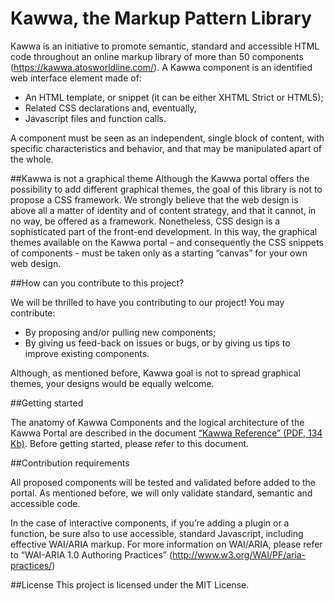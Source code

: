 Kawwa, the Markup Pattern Library
=====
Kawwa is an initiative to promote semantic, standard and accessible HTML code throughout an online markup library of more than 50 components (https://kawwa.atosworldline.com/).
A Kawwa component is an identified web interface element made of:
-  An HTML template, or snippet (it can be either XHTML Strict or HTML5);
-	Related CSS declarations and, eventually,
-	Javascript files and function calls.

A component must be seen as an independent, single block of content, with specific characteristics and behavior, and that may be manipulated apart of the whole.

##Kawwa is not a graphical theme
Although the Kawwa portal offers the possibility to add different graphical themes, the goal of this library is not to propose a CSS framework.
We strongly believe that the web design is above all a matter of identity and of content strategy, and that it cannot, in no way, be offered as a framework. Nonetheless, CSS design is a sophisticated part of the front-end development. In this way, the graphical themes available on the Kawwa portal – and consequently the CSS snippets of components - must be taken only as a starting “canvas” for your own web design.

##How can you contribute to this project?

We will be thrilled to have you contributing to our project!
You may contribute:
-	By proposing and/or pulling new components;
-	By giving us feed-back on issues or bugs, or by giving us tips to improve existing components.

Although, as mentioned before, Kawwa goal is not to spread graphical themes, your designs would be equally welcome.

##Getting started

The anatomy of Kawwa Components and the logical architecture of the Kawwa Portal are described in the document [“Kawwa Reference” (PDF, 134 Kb)](http://fr.slideshare.net/AngelaRicci1/kawwa-reference-230113 
).
Before getting started, please refer to this document.

##Contribution requirements

All proposed components will be tested and validated before added to the portal. As mentioned before, we will only validate standard, semantic and accessible code. 

In the case of interactive components, if you’re adding a plugin or a function, be sure also to use accessible, standard Javascript, including effective WAI/ARIA markup.
For more information on WAI/ARIA, please refer to “WAI-ARIA 1.0 Authoring Practices” (http://www.w3.org/WAI/PF/aria-practices/)

##License
This project is licensed under the MIT License.
